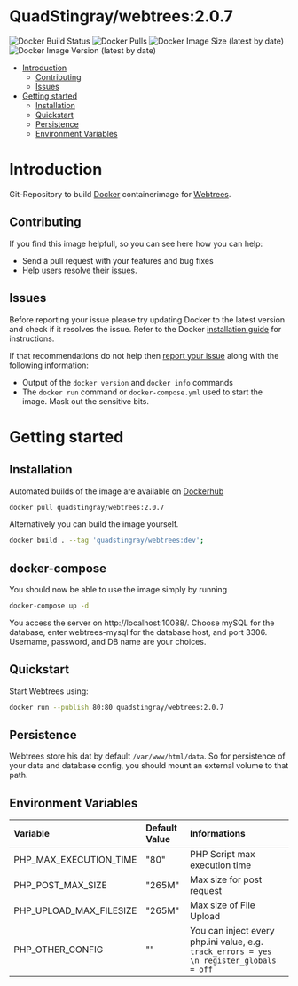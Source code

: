 # QuadStingray/webtrees:2.0.7

![Docker Build Status](https://img.shields.io/docker/build/quadstingray/webtrees) ![Docker Pulls](https://img.shields.io/docker/pulls/quadstingray/webtrees) ![Docker Image Size (latest by date)](https://img.shields.io/docker/image-size/quadstingray/webtrees) ![Docker Image Version (latest by date)](https://img.shields.io/docker/v/quadstingray/webtrees) 

- [Introduction](#introduction)
  - [Contributing](#contributing)
  - [Issues](#issues)
- [Getting started](#getting-started)
  - [Installation](#installation)
  - [Quickstart](#quickstart)
  - [Persistence](#persistence)
  - [Environment Variables](#environment-variables)

# Introduction
Git-Repository to build [Docker](https://www.docker.com/) containerimage for [Webtrees](https://github.com/fisharebest/webtrees).

## Contributing
If you find this image helpfull, so you can see here how you can help:
- Send a pull request with your features and bug fixes
- Help users resolve their [issues](https://github.com/QuadStingray/docker-webtrees/issues).

## Issues
Before reporting your issue please try updating Docker to the latest version and check if it resolves the issue. Refer to the Docker [installation guide](https://docs.docker.com/installation) for instructions.

If that recommendations do not help then [report your issue](../../issues/new) along with the following information:

- Output of the `docker version` and `docker info` commands
- The `docker run` command or `docker-compose.yml` used to start the
  image. Mask out the sensitive bits.

# Getting started
## Installation
Automated builds of the image are available on
[Dockerhub](https://hub.docker.com/r/quadstingray/webtrees)

```bash
docker pull quadstingray/webtrees:2.0.7
```

Alternatively you can build the image yourself.
```bash
docker build . --tag 'quadstingray/webtrees:dev';
```

## docker-compose
You should now be able to use the image simply by running

```bash
docker-compose up -d
```
You access the server on http://localhost:10088/.  Choose mySQL for
the database, enter webtrees-mysql for the database host, and port 3306.
Username, password, and DB name are your choices.

## Quickstart
Start Webtrees using:

```bash
docker run --publish 80:80 quadstingray/webtrees:2.0.7
```



## Persistence
Webtrees store his dat by default  `/var/www/html/data`. So for persistence of your data and database config, you should mount an external volume to that path.

## Environment Variables

| Variable                       | Default Value    | Informations                                                                             |
|:-------------------------------|:-----------------|:-----------------------------------------------------------------------------------------|
| PHP_MAX_EXECUTION_TIME         | "80"             |  PHP Script max execution time                                                           |
| PHP_POST_MAX_SIZE              | "265M"           |  Max size for post request                                                               |
| PHP_UPLOAD_MAX_FILESIZE        | "265M"           |  Max size of File Upload                                                                 |
| PHP_OTHER_CONFIG               | ""               |  You can inject every php.ini value, e.g. `track_errors = yes \n register_globals = off` |
